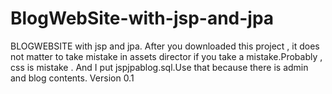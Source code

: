 # BlogWebSite-with-jsp-and-jpa
BLOGWEBSITE with jsp and jpa.
After you downloaded this project , it does not matter to take mistake in assets director if you take a mistake.Probably , css is mistake . And I put jspjpablog.sql.Use that because 
there is admin and blog contents. 
Version 0.1
